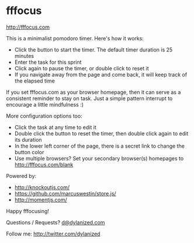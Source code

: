 fffocus
===

http://fffocus.com

This is a minimalist pomodoro timer. Here's how it works:

- Click the button to start the timer. The default timer duration is 25 minutes
- Enter the task for this sprint
- Click again to pause the timer, or double click to reset it
- If you navigate away from the page and come back, it will keep track of the elapsed time

If you set fffocus.com as your browser homepage, then it can serve as a consistent reminder to stay on task. Just a simple pattern interrupt to encourage a little mindfulness :)

More configuration options too:

- Click the task at any time to edit it
- Double click the button to reset the timer, then double click again to edit its duration
- In the lower left corner of the page, there is a secret link to change the button color
- Use multiple browsers? Set your secondary browser(s) homepages to http://fffocus.com/blank

Powered by:

- http://knockoutjs.com/
- https://github.com/marcuswestin/store.js/
- http://momentjs.com/

Happy fffocusing!

Questions / Requests? d@dylanized.com

Follow me: http://twitter.com/dylanized 